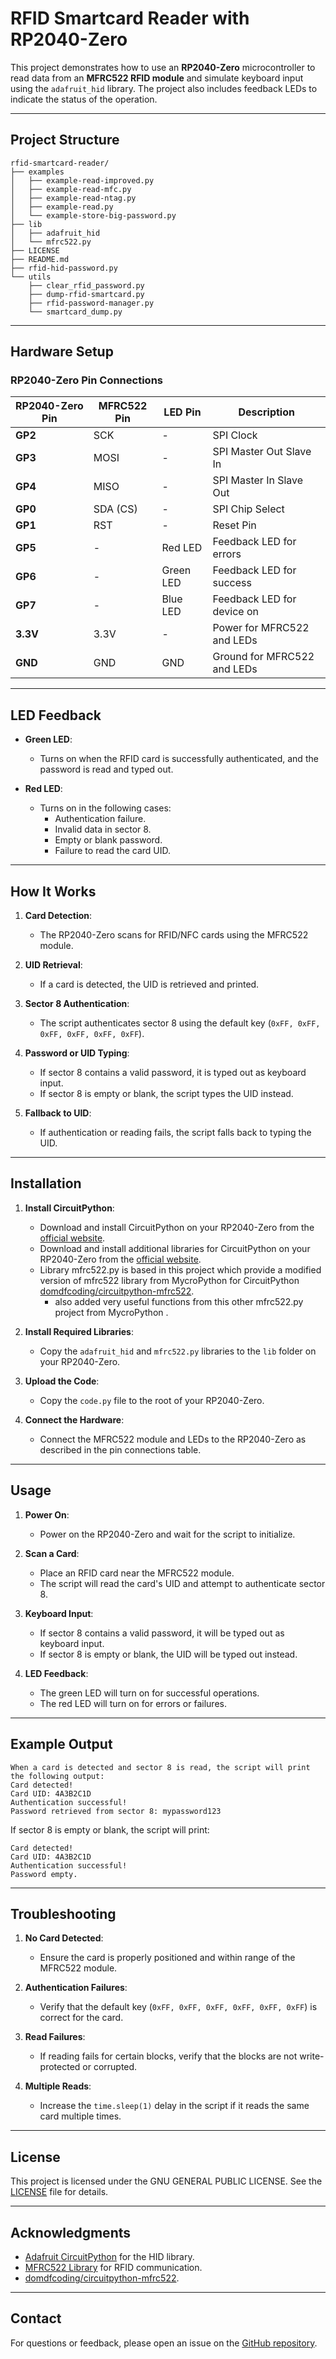 # RFID Smartcard Reader with RP2040-Zero

This project demonstrates how to use an **RP2040-Zero** microcontroller to read data from an **MFRC522 RFID module** and simulate keyboard input using the `adafruit_hid` library. The project also includes feedback LEDs to indicate the status of the operation.

---

## **Project Structure**
```
rfid-smartcard-reader/
├── examples
│   ├── example-read-improved.py
│   ├── example-read-mfc.py
│   ├── example-read-ntag.py
│   ├── example-read.py
│   └── example-store-big-password.py
├── lib
│   ├── adafruit_hid
│   └── mfrc522.py
├── LICENSE
├── README.md
├── rfid-hid-password.py
└── utils
    ├── clear_rfid_password.py
    ├── dump-rfid-smartcard.py
    ├── rfid-password-manager.py
    └── smartcard_dump.py

```


---

## **Hardware Setup**

### **RP2040-Zero Pin Connections**

| RP2040-Zero Pin | MFRC522 Pin | LED Pin       | Description                     |
|-----------------|-------------|---------------|---------------------------------|
| **GP2**         | SCK         | -             | SPI Clock                       |
| **GP3**         | MOSI        | -             | SPI Master Out Slave In         |
| **GP4**         | MISO        | -             | SPI Master In Slave Out         |
| **GP0**         | SDA (CS)    | -             | SPI Chip Select                 |
| **GP1**         | RST         | -             | Reset Pin                       |
| **GP5**         | -           | Red LED       | Feedback LED for errors         |
| **GP6**         | -           | Green LED     | Feedback LED for success        |
| **GP7**         | -           | Blue LED      | Feedback LED for device on      |
| **3.3V**        | 3.3V        | -             | Power for MFRC522 and LEDs      |
| **GND**         | GND         | GND           | Ground for MFRC522 and LEDs     |

---

## **LED Feedback**

- **Green LED**:
  - Turns on when the RFID card is successfully authenticated, and the password is read and typed out.

- **Red LED**:
  - Turns on in the following cases:
    - Authentication failure.
    - Invalid data in sector 8.
    - Empty or blank password.
    - Failure to read the card UID.

---

## **How It Works**

1. **Card Detection**:
   - The RP2040-Zero scans for RFID/NFC cards using the MFRC522 module.

2. **UID Retrieval**:
   - If a card is detected, the UID is retrieved and printed.

3. **Sector 8 Authentication**:
   - The script authenticates sector 8 using the default key (`0xFF, 0xFF, 0xFF, 0xFF, 0xFF, 0xFF`).

4. **Password or UID Typing**:
   - If sector 8 contains a valid password, it is typed out as keyboard input.
   - If sector 8 is empty or blank, the script types the UID instead.

5. **Fallback to UID**:
   - If authentication or reading fails, the script falls back to typing the UID.

---

## **Installation**

1. **Install CircuitPython**:
   - Download and install CircuitPython on your RP2040-Zero from the [official website](https://circuitpython.org/board/waveshare_rp2040_zero/).
   - Download and install additional libraries for CircuitPython on your RP2040-Zero from the [official website](https://circuitpython.org/libraries).
   - Library mfrc522.py is based in this project which provide a modified version of mfrc522 library from MycroPython for CircuitPython [domdfcoding/circuitpython-mfrc522](https://github.com/domdfcoding/circuitpython-mfrc522/blob/master/mfrc522.py).
     - also added very useful functions from this other mfrc522.py project from MycroPython []().

2. **Install Required Libraries**:
   - Copy the `adafruit_hid` and `mfrc522.py` libraries to the `lib` folder on your RP2040-Zero.

3. **Upload the Code**:
   - Copy the `code.py` file to the root of your RP2040-Zero.

4. **Connect the Hardware**:
   - Connect the MFRC522 module and LEDs to the RP2040-Zero as described in the pin connections table.

---

## **Usage**

1. **Power On**:
   - Power on the RP2040-Zero and wait for the script to initialize.

2. **Scan a Card**:
   - Place an RFID card near the MFRC522 module.
   - The script will read the card's UID and attempt to authenticate sector 8.

3. **Keyboard Input**:
   - If sector 8 contains a valid password, it will be typed out as keyboard input.
   - If sector 8 is empty or blank, the UID will be typed out instead.

4. **LED Feedback**:
   - The green LED will turn on for successful operations.
   - The red LED will turn on for errors or failures.

---

## **Example Output**
```
When a card is detected and sector 8 is read, the script will print the following output:
Card detected!
Card UID: 4A3B2C1D
Authentication successful!
Password retrieved from sector 8: mypassword123
```

If sector 8 is empty or blank, the script will print:
```
Card detected!
Card UID: 4A3B2C1D
Authentication successful!
Password empty.
```

---

## **Troubleshooting**

1. **No Card Detected**:
   - Ensure the card is properly positioned and within range of the MFRC522 module.

2. **Authentication Failures**:
   - Verify that the default key (`0xFF, 0xFF, 0xFF, 0xFF, 0xFF, 0xFF`) is correct for the card.

3. **Read Failures**:
   - If reading fails for certain blocks, verify that the blocks are not write-protected or corrupted.

4. **Multiple Reads**:
   - Increase the `time.sleep(1)` delay in the script if it reads the same card multiple times.

---

## **License**

This project is licensed under the GNU GENERAL PUBLIC LICENSE. See the [LICENSE](LICENSE) file for details.

---

## **Acknowledgments**

- [Adafruit CircuitPython](https://circuitpython.org/) for the HID library.
- [MFRC522 Library](https://github.com/wendlers/micropython-mfrc522) for RFID communication.
- [domdfcoding/circuitpython-mfrc522](https://github.com/domdfcoding/circuitpython-mfrc522).

---

## **Contact**

For questions or feedback, please open an issue on the [GitHub repository](https://github.com/geekinsanemx/rfid-hid-password).
